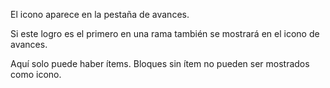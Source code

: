 El icono aparece en la pestaña de avances.

Si este logro es el primero en una rama también se mostrará en el icono de avances.

Aquí solo puede haber ítems. Bloques sin ítem no pueden ser mostrados como icono.